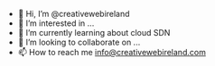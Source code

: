 - 👋 Hi, I’m @creativewebireland
- 👀 I’m interested in ...
- 🌱 I’m currently learning about cloud SDN
- 💞️ I’m looking to collaborate on ...
- 📫 How to reach me info@creativewebireland.com

<!---
creativewebireland/creativewebireland is a ✨ special ✨ repository because its `README.md` (this file) appears on your GitHub profile.
You can click the Preview link to take a look at your changes.
--->
